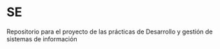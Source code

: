 # SE
Repositorio para el proyecto de las prácticas de Desarrollo y gestión de sistemas de información
